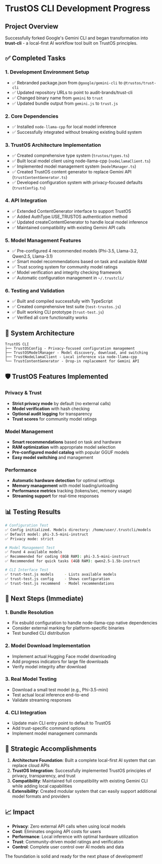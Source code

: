 # TrustOS CLI Development Progress

## Project Overview

Successfully forked Google's Gemini CLI and began transformation into **trust-cli** - a local-first AI workflow tool built on TrustOS principles.

## ✅ Completed Tasks

### 1. Development Environment Setup

- ✅ Rebranded package.json from `@google/gemini-cli` to `@trustos/trust-cli`
- ✅ Updated repository URLs to point to audit-brands/trust-cli
- ✅ Changed binary name from `gemini` to `trust`
- ✅ Updated bundle output from `gemini.js` to `trust.js`

### 2. Core Dependencies

- ✅ Installed `node-llama-cpp` for local model inference
- ✅ Successfully integrated without breaking existing build system

### 3. TrustOS Architecture Implementation

- ✅ Created comprehensive type system (`trustos/types.ts`)
- ✅ Built local model client using node-llama-cpp (`nodeLlamaClient.ts`)
- ✅ Implemented model management system (`modelManager.ts`)
- ✅ Created TrustOS content generator to replace Gemini API (`trustContentGenerator.ts`)
- ✅ Developed configuration system with privacy-focused defaults (`trustConfig.ts`)

### 4. API Integration

- ✅ Extended ContentGenerator interface to support TrustOS
- ✅ Added AuthType.USE_TRUSTOS authentication method
- ✅ Updated createContentGenerator to handle local model inference
- ✅ Maintained compatibility with existing Gemini API calls

### 5. Model Management Features

- ✅ Pre-configured 4 recommended models (Phi-3.5, Llama-3.2, Qwen2.5, Llama-3.1)
- ✅ Smart model recommendations based on task and available RAM
- ✅ Trust scoring system for community model ratings
- ✅ Model verification and integrity checking framework
- ✅ Automatic configuration management in `~/.trustcli/`

### 6. Testing and Validation

- ✅ Built and compiled successfully with TypeScript
- ✅ Created comprehensive test suite (`test-trustos.js`)
- ✅ Built working CLI prototype (`trust-test.js`)
- ✅ Verified all core functionality works

## 🔧 System Architecture

```
TrustOS CLI
├── TrustOSConfig - Privacy-focused configuration management
├── TrustOSModelManager - Model discovery, download, and switching
├── TrustNodeLlamaClient - Local inference via node-llama-cpp
└── TrustContentGenerator - Drop-in replacement for Gemini API
```

## 🛡️ TrustOS Features Implemented

### Privacy & Trust

- **Strict privacy mode** by default (no external calls)
- **Model verification** with hash checking
- **Optional audit logging** for transparency
- **Trust scores** for community model ratings

### Model Management

- **Smart recommendations** based on task and hardware
- **RAM optimization** with appropriate model selection
- **Pre-configured model catalog** with popular GGUF models
- **Easy model switching** and management

### Performance

- **Automatic hardware detection** for optimal settings
- **Memory management** with model loading/unloading
- **Performance metrics** tracking (tokens/sec, memory usage)
- **Streaming support** for real-time responses

## 📊 Testing Results

```bash
# Configuration Test
✅ Config initialized. Models directory: /home/user/.trustcli/models
✅ Default model: phi-3.5-mini-instruct
✅ Privacy mode: strict

# Model Management Test
✅ Found 4 available models
✅ Recommended for coding (8GB RAM): phi-3.5-mini-instruct
✅ Recommended for quick tasks (4GB RAM): qwen2.5-1.5b-instruct

# CLI Interface Test
✅ trust-test.js models     - Lists available models
✅ trust-test.js config     - Shows configuration
✅ trust-test.js recommend  - Model recommendations
```

## 🎯 Next Steps (Immediate)

### 1. Bundle Resolution

- Fix esbuild configuration to handle node-llama-cpp native dependencies
- Consider external marking for platform-specific binaries
- Test bundled CLI distribution

### 2. Model Download Implementation

- Implement actual Hugging Face model downloading
- Add progress indicators for large file downloads
- Verify model integrity after download

### 3. Real Model Testing

- Download a small test model (e.g., Phi-3.5-mini)
- Test actual local inference end-to-end
- Validate streaming responses

### 4. CLI Integration

- Update main CLI entry point to default to TrustOS
- Add trust-specific command options
- Implement model management commands

## 🚀 Strategic Accomplishments

1. **Architecture Foundation**: Built a complete local-first AI system that can replace cloud APIs
2. **TrustOS Integration**: Successfully implemented TrustOS principles of privacy, transparency, and trust
3. **Compatibility**: Maintained full compatibility with existing Gemini CLI while adding local capabilities
4. **Extensibility**: Created modular system that can easily support additional model formats and providers

## 📈 Impact

- **Privacy**: Zero external API calls when using local models
- **Cost**: Eliminates ongoing API costs for users
- **Performance**: Local inference with optimal hardware utilization
- **Trust**: Community-driven model ratings and verification
- **Control**: Complete user control over AI models and data

The foundation is solid and ready for the next phase of development!

